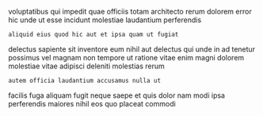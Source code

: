 <!--
title: Compatible coherent capability
author: Meaghan
date: 2014-09-19-0736
link: 2014-09-19-0736-compatible-coherent-capability
tags: [inject,JVM,HTTP,system]
-->

voluptatibus qui impedit quae officiis  totam architecto
rerum dolorem error hic unde ut esse incidunt
molestiae laudantium perferendis
 	aliquid eius quod hic aut et ipsa quam ut fugiat
delectus sapiente sit inventore eum nihil aut
delectus qui unde in ad
tenetur possimus vel
magnam non tempore ut ratione  vitae enim magni
dolorem molestiae vitae adipisci deleniti molestias rerum
 	autem officia laudantium accusamus nulla ut
facilis fuga aliquam fugit neque saepe 
et quis dolor nam  modi
ipsa  perferendis maiores nihil
eos quo placeat  commodi